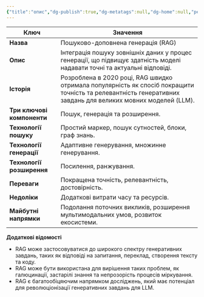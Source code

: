 ```yaml
---
{"title":"опис","dg-publish":true,"dg-metatags":null,"dg-home":null,"permalink":"/04-tehnologichna-osnova/opis/","dgPassFrontmatter":true,"noteIcon":""}
---
```


| Ключ | Значення |
|---|---|
| **Назва** | Пошуково-доповнена генерація (RAG) |
| **Опис** | Інтеграція пошуку зовнішніх даних у процес генерації, що підвищує здатність моделі надавати точні та актуальні відповіді. |
| **Історія** | Розроблена в 2020 році, RAG швидко отримала популярність як спосіб покращити точність та релевантність генеративних завдань для великих мовних моделей (LLM). |
| **Три ключові компоненти** | Пошук, генерація та розширення. |
| **Технології пошуку** | Простий маркер, пошук сутностей, блоки, граф знань. |
| **Технології генерації** | Адаптивне генерування, множинне генерування. |
| **Технології розширення** | Посилення, ранжування. |
| **Переваги** | Покращена точність, релевантність, достовірність. |
| **Недоліки** | Додаткові витрати часу та ресурсів. |
| **Майбутні напрямки** | Подолання поточних викликів, розширення мультимодальних умов, розвиток екосистеми. |

**Додаткові відомості**

* RAG може застосовуватися до широкого спектру генеративних завдань, таких як відповіді на запитання, переклад, створення тексту та коду.
* RAG може бути використана для вирішення таких проблем, як галюцинації, застарілі знання та непрозорість процесів міркування.
* RAG є багатообіцяючим напрямком досліджень, який має потенціал для революціонізації генеративних завдань для LLM.